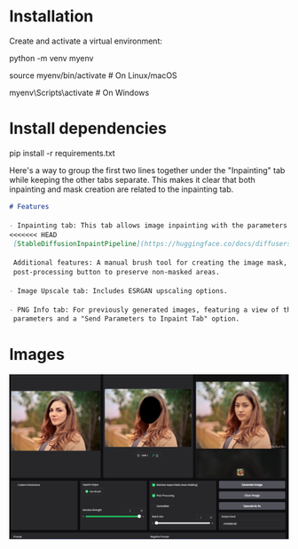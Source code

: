 # Installation

Create and activate a virtual environment:

python -m venv myenv

source myenv/bin/activate  # On Linux/macOS

myenv\Scripts\activate     # On Windows

# Install dependencies

pip install -r requirements.txt

Here's a way to group the first two lines together under the "Inpainting" tab while keeping the other tabs separate. This makes it clear that both inpainting and mask creation are related to the inpainting tab.

```markdown
# Features

- Inpainting tab: This tab allows image inpainting with the parameters detailed in
<<<<<<< HEAD
 [StableDiffusionInpaintPipeline](https://huggingface.co/docs/diffusers/en/api/pipelines/stable_diffusion/inpaint)
 
 Additional features: A manual brush tool for creating the image mask,  a Gaussian blur slider for masked region,
 post-processing button to preserve non-masked areas.

- Image Upscale tab: Includes ESRGAN upscaling options.

- PNG Info tab: For previously generated images, featuring a view of the generation
 parameters and a "Send Parameters to Inpaint Tab" option.
```

# Images

![Screenshot](images/readmeimg.png)